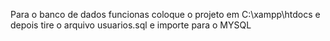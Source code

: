 Para o banco de dados funcionas coloque o projeto em C:\xampp\htdocs e depois tire o arquivo usuarios.sql e importe para o MYSQL
